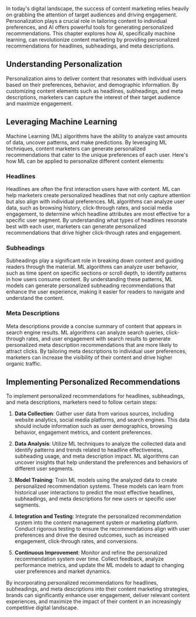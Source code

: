 

In today's digital landscape, the success of content marketing relies heavily on grabbing the attention of target audiences and driving engagement. Personalization plays a crucial role in tailoring content to individual preferences, and AI offers powerful tools for generating personalized recommendations. This chapter explores how AI, specifically machine learning, can revolutionize content marketing by providing personalized recommendations for headlines, subheadings, and meta descriptions.

Understanding Personalization
-----------------------------

Personalization aims to deliver content that resonates with individual users based on their preferences, behavior, and demographic information. By customizing content elements such as headlines, subheadings, and meta descriptions, marketers can capture the interest of their target audience and maximize engagement.

Leveraging Machine Learning
---------------------------

Machine Learning (ML) algorithms have the ability to analyze vast amounts of data, uncover patterns, and make predictions. By leveraging ML techniques, content marketers can generate personalized recommendations that cater to the unique preferences of each user. Here's how ML can be applied to personalize different content elements:

### Headlines

Headlines are often the first interaction users have with content. ML can help marketers create personalized headlines that not only capture attention but also align with individual preferences. ML algorithms can analyze user data, such as browsing history, click-through rates, and social media engagement, to determine which headline attributes are most effective for a specific user segment. By understanding what types of headlines resonate best with each user, marketers can generate personalized recommendations that drive higher click-through rates and engagement.

### Subheadings

Subheadings play a significant role in breaking down content and guiding readers through the material. ML algorithms can analyze user behavior, such as time spent on specific sections or scroll depth, to identify patterns in how users consume content. By understanding these patterns, ML models can generate personalized subheading recommendations that enhance the user experience, making it easier for readers to navigate and understand the content.

### Meta Descriptions

Meta descriptions provide a concise summary of content that appears in search engine results. ML algorithms can analyze search queries, click-through rates, and user engagement with search results to generate personalized meta description recommendations that are more likely to attract clicks. By tailoring meta descriptions to individual user preferences, marketers can increase the visibility of their content and drive higher organic traffic.

Implementing Personalized Recommendations
-----------------------------------------

To implement personalized recommendations for headlines, subheadings, and meta descriptions, marketers need to follow certain steps:

1. **Data Collection**: Gather user data from various sources, including website analytics, social media platforms, and search engines. This data should include information such as user demographics, browsing behavior, engagement metrics, and content preferences.

2. **Data Analysis**: Utilize ML techniques to analyze the collected data and identify patterns and trends related to headline effectiveness, subheading usage, and meta description impact. ML algorithms can uncover insights that help understand the preferences and behaviors of different user segments.

3. **Model Training**: Train ML models using the analyzed data to create personalized recommendation systems. These models can learn from historical user interactions to predict the most effective headlines, subheadings, and meta descriptions for new users or specific user segments.

4. **Integration and Testing**: Integrate the personalized recommendation system into the content management system or marketing platform. Conduct rigorous testing to ensure the recommendations align with user preferences and drive the desired outcomes, such as increased engagement, click-through rates, and conversions.

5. **Continuous Improvement**: Monitor and refine the personalized recommendation system over time. Collect feedback, analyze performance metrics, and update the ML models to adapt to changing user preferences and market dynamics.

By incorporating personalized recommendations for headlines, subheadings, and meta descriptions into their content marketing strategies, brands can significantly enhance user engagement, deliver relevant content experiences, and maximize the impact of their content in an increasingly competitive digital landscape.
